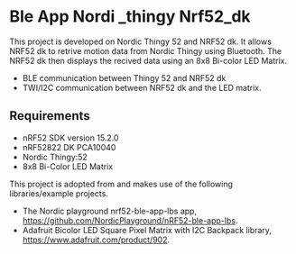# Ble App Nordi _thingy Nrf52_dk

This project is developed on Nordic Thingy 52 and NRF52 dk. It allows NRF52 dk to retrive motion data from Nordic Thingy using Bluetooth. The NRF52 dk then displays the recived data using an 8x8 Bi-color LED Matrix. 


- BLE communication between Thingy 52 and NRF52 dk
- TWI/I2C communication between NRF52 dk and the LED matrix. 

## Requirements
- nRF52 SDK version 15.2.0
- nRF52822 DK PCA10040
- Nordic Thingy:52
- 8x8 Bi-Color LED Matrix

This project is adopted from and makes use of the following libraries/example projects. 
- The Nordic playground nrf52-ble-app-lbs app, https://github.com/NordicPlayground/nRF52-ble-app-lbs.
- Adafruit Bicolor LED Square Pixel Matrix with I2C Backpack library, https://www.adafruit.com/product/902.
